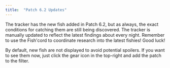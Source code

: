```yaml
---
title:  "Patch 6.2 Updates"
---
```


The tracker has the new fish added in Patch 6.2, but as always, the exact conditions for catching them are still being discovered.
The tracker is manually updated to reflect the latest findings about every night.
Remember to use the Fish'cord to coordinate research into the latest fishies! Good luck!

By default, new fish are not displayed to avoid potential spoilers. If you want to see them now, just click the gear icon in the top-right and add the patch to the filter.
